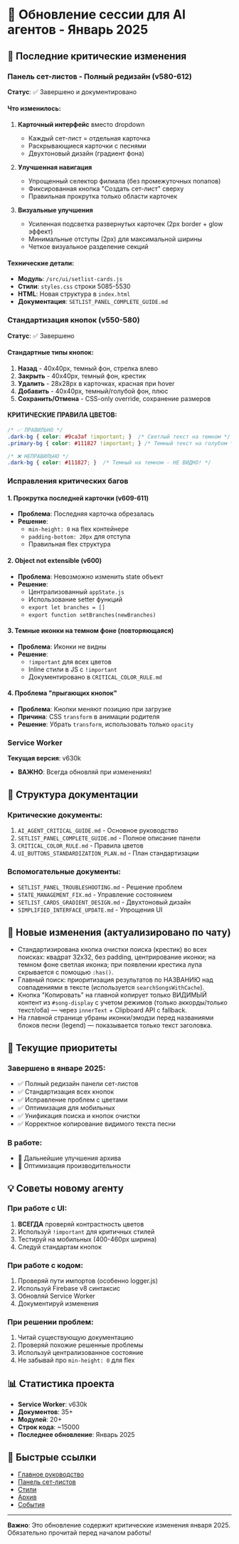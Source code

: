 # 📝 Обновление сессии для AI агентов - Январь 2025

## 🎯 Последние критические изменения

### Панель сет-листов - Полный редизайн (v580-612)
**Статус**: ✅ Завершено и документировано

#### Что изменилось:
1. **Карточный интерфейс** вместо dropdown
   - Каждый сет-лист = отдельная карточка
   - Раскрывающиеся карточки с песнями
   - Двухтоновый дизайн (градиент фона)

2. **Улучшенная навигация**
   - Упрощенный селектор филиала (без промежуточных попапов)
   - Фиксированная кнопка "Создать сет-лист" сверху
   - Правильная прокрутка только области карточек

3. **Визуальные улучшения**
   - Усиленная подсветка развернутых карточек (2px border + glow эффект)
   - Минимальные отступы (2px) для максимальной ширины
   - Четкое визуальное разделение секций

#### Технические детали:
- **Модуль**: `/src/ui/setlist-cards.js`
- **Стили**: `styles.css` строки 5085-5530
- **HTML**: Новая структура в `index.html`
- **Документация**: `SETLIST_PANEL_COMPLETE_GUIDE.md`

### Стандартизация кнопок (v550-580)
**Статус**: ✅ Завершено

#### Стандартные типы кнопок:
1. **Назад** - 40x40px, темный фон, стрелка влево
2. **Закрыть** - 40x40px, темный фон, крестик
3. **Удалить** - 28x28px в карточках, красная при hover
4. **Добавить** - 40x40px, темный/голубой фон, плюс
5. **Сохранить/Отмена** - CSS-only override, сохранение размеров

#### КРИТИЧЕСКИЕ ПРАВИЛА ЦВЕТОВ:
```css
/* ✅ ПРАВИЛЬНО */
.dark-bg { color: #9ca3af !important; }  /* Светлый текст на темном */
.primary-bg { color: #111827 !important; } /* Темный текст на голубом */

/* ❌ НЕПРАВИЛЬНО */
.dark-bg { color: #111827; }  /* Темный на темном - НЕ ВИДНО! */
```

### Исправления критических багов

#### 1. Прокрутка последней карточки (v609-611)
- **Проблема**: Последняя карточка обрезалась
- **Решение**: 
  - `min-height: 0` на flex контейнере
  - `padding-bottom: 20px` для отступа
  - Правильная flex структура

#### 2. Object not extensible (v600)
- **Проблема**: Невозможно изменить state объект
- **Решение**: 
  - Централизованный `appState.js`
  - Использование setter функций
  - `export let branches = []`
  - `export function setBranches(newBranches)`

#### 3. Темные иконки на темном фоне (повторяющаяся)
- **Проблема**: Иконки не видны
- **Решение**: 
  - `!important` для всех цветов
  - Inline стили в JS с `!important`
  - Документировано в `CRITICAL_COLOR_RULE.md`

#### 4. Проблема "прыгающих кнопок"
- **Проблема**: Кнопки меняют позицию при загрузке
- **Причина**: CSS `transform` в анимации родителя
- **Решение**: Убрать `transform`, использовать только `opacity`

### Service Worker
**Текущая версия**: v630k
- **ВАЖНО**: Всегда обновляй при изменениях!

## 📁 Структура документации

### Критические документы:
1. `AI_AGENT_CRITICAL_GUIDE.md` - Основное руководство
2. `SETLIST_PANEL_COMPLETE_GUIDE.md` - Полное описание панели
3. `CRITICAL_COLOR_RULE.md` - Правила цветов
4. `UI_BUTTONS_STANDARDIZATION_PLAN.md` - План стандартизации

### Вспомогательные документы:
- `SETLIST_PANEL_TROUBLESHOOTING.md` - Решение проблем
- `STATE_MANAGEMENT_FIX.md` - Управление состоянием
- `SETLIST_CARDS_GRADIENT_DESIGN.md` - Двухтоновый дизайн
- `SIMPLIFIED_INTERFACE_UPDATE.md` - Упрощения UI

## 🔄 Новые изменения (актуализировано по чату)
- Стандартизирована кнопка очистки поиска (крестик) во всех поисках: квадрат 32x32, без padding, центрирование иконки; на темном фоне светлая иконка; при появлении крестика лупа скрывается с помощью `:has()`.
- Главный поиск: приоритизация результатов по НАЗВАНИЮ над совпадениями в тексте (используется `searchSongsWithCache`).
- Кнопка "Копировать" на главной копирует только ВИДИМЫЙ контент из `#song-display` с учетом режимов (только аккорды/только текст/оба) — через `innerText` + Clipboard API с fallback.
- На главной странице убраны иконки/эмодзи перед названиями блоков песни (legend) — показывается только текст заголовка.

## 🎯 Текущие приоритеты

### Завершено в январе 2025:
- ✅ Полный редизайн панели сет-листов
- ✅ Стандартизация всех кнопок
- ✅ Исправление проблем с цветами
- ✅ Оптимизация для мобильных
- ✅ Унификация поиска и кнопок очистки
- ✅ Корректное копирование видимого текста песни

### В работе:
- 🔄 Дальнейшие улучшения архива
- 🔄 Оптимизация производительности

## 💡 Советы новому агенту

### При работе с UI:
1. **ВСЕГДА** проверяй контрастность цветов
2. Используй `!important` для критичных стилей
3. Тестируй на мобильных (400-460px ширина)
4. Следуй стандартам кнопок

### При работе с кодом:
1. Проверяй пути импортов (особенно logger.js)
2. Используй Firebase v8 синтаксис
3. Обновляй Service Worker
4. Документируй изменения

### При решении проблем:
1. Читай существующую документацию
2. Проверяй похожие решенные проблемы
3. Используй централизованное состояние
4. Не забывай про `min-height: 0` для flex

## 📊 Статистика проекта

- **Service Worker**: v630k
- **Документов**: 35+
- **Модулей**: 20+
- **Строк кода**: ~15000
- **Последнее обновление**: Январь 2025

## 🔗 Быстрые ссылки

- [Главное руководство](./AI_AGENT_CRITICAL_GUIDE.md)
- [Панель сет-листов](./SETLIST_PANEL_COMPLETE_GUIDE.md)
- [Стили](./STYLE_GUIDE.md)
- [Архив](./ARCHIVE_IMPLEMENTATION_GUIDE.md)
- [События](./EVENTS_FEATURE_GUIDE.md)

---
**Важно**: Это обновление содержит критические изменения января 2025.
Обязательно прочитай перед началом работы!
